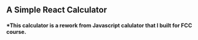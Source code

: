 ## A Simple React Calculator 
#### *This calculator is a rework from Javascript calulator that I built for FCC course. 
